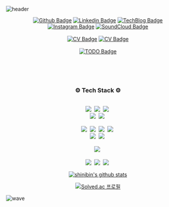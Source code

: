 ![header](https://capsule-render.vercel.app/api?type=rect&color=timeGradient&height=300&section=header&text=Shin,%20Jeongbin's%20Github&fontSize=50)
<div align="center">

[![Github Badge](https://img.shields.io/badge/-Github-000?logo=Github&logoColor=white&link=https://github.com/shinjbin)](https://github.com/shinjbin)
[![Linkedin Badge](https://img.shields.io/badge/-LinkedIn-blue?logo=Linkedin&logoColor=white&link=https://www.linkedin.com/in/seokmin-hong-a51626223/)](https://www.linkedin.com/in/seokmin-hong-a51626223/)
[![TechBlog Badge](https://img.shields.io/static/v1.svg?label=Tech%20&message=%20Blog&color=black)](https://gainweightdeveloper.tistory.com/)
  <br>
[![Instagram Badge](https://img.shields.io/badge/-Instagram-E4405F?logo=Instagram&logoColor=white&link=https://www.instagram.com/jbini10)](https://www.instagram.com/jbini10)
[![SoundCloud Badge](https://img.shields.io/badge/-SoundCloud-FF3300?logo=SoundCloud&logoColor=white&link=https://soundcloud.com/ohhongmin)](https://soundcloud.com/ohhongmin)
<br>
<br>
[![CV Badge](https://img.shields.io/static/v1.svg?label=CV%20&message=%20KR&color=white)](https://github.com/shinjbin/cv/tree/main/KR)
[![CV Badge](https://img.shields.io/static/v1.svg?label=CV%20&message=%20EN&color=white)](https://github.com/shinjbin/cv/tree/main/EN)
<br>
  <br>
[![TODO Badge](https://img.shields.io/badge/-TODO-white?logo=Verizon&logoColor=red&link=https://github.com/shinjbin/todo)](https://github.com/shinjbin/todo)
  
<br>
<br>
</div>

<br>
<h3 align="center">⚙️ Tech Stack ⚙️</h3>
<p align="center">
  <br>
  <img src="https://img.shields.io/badge/-C++-ffffff?logo=C"/>&nbsp
  <img src="https://img.shields.io/badge/-PYTHON-ffffff?logo=Python"/>&nbsp
  <img src="https://img.shields.io/badge/-JAVA-ffffff?logo=Java"/>&nbsp
  <br>
  <img src="https://img.shields.io/badge/-HTML5-ffffff?logo=HTML5"/>&nbsp
  <img src="https://img.shields.io/badge/-CSS3-ffffff?logo=CSS3&logoColor=blue"/>&nbsp
  <br>
  <br>
  <img src="https://img.shields.io/badge/-Spring-ffffff?logo=Spring"/>&nbsp
  <img src="https://img.shields.io/badge/-Pytorch-ffffff?logo=NestJs&logoColor=E0234E"/>&nbsp
  <img src="https://img.shields.io/badge/-Express-ffffff?logo=Express&logoColor=black"/>&nbsp
  <img src="https://img.shields.io/badge/-Node.js-ffffff?logo=Node.js&logoColor=339933"/>&nbsp
  <br>
  <img src="https://img.shields.io/badge/-PostgreSQL-ffffff?logo=PostgreSQL"/>&nbsp
  <img src="https://img.shields.io/badge/-MySQL-ffffff?logo=MySQL"/>&nbsp
  <br>
  <br>
  <img src="https://img.shields.io/badge/-React-ffffff?logo=React"/>&nbsp
  <br>
  <br>
  <img src="https://img.shields.io/badge/-git-ffffff?logo=Git"/>&nbsp
  <img src="https://img.shields.io/badge/-Github Actions-ffffff?logo=Github Actions&logoColor=black"/>&nbsp
  <img src="https://img.shields.io/badge/-Linux-ffffff?logo=Linux&logoColor=black"/>&nbsp
</p>


<div align="center">

[![shinjbin's github stats](https://github-readme-stats.vercel.app/api?username=shinjbin&show_icons=true)](https://github-readme-stats.vercel.app/api?username=shinjbin)

[![Solved.ac 프로필](http://mazassumnida.wtf/api/v2/generate_badge?boj=shinbin1998)](https://solved.ac/shinbin1998)
  
</div>


![wave](https://capsule-render.vercel.app/api?section=footer&type=rect&color=timeGradient&height=200)
